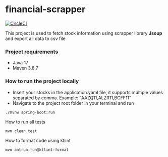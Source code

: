 # financial-scrapper
[![CircleCI](https://circleci.com/gh/mastercode64/financial-scrapper/tree/main.svg?style=shield)](https://circleci.com/gh/mastercode64/financial-scrapper/tree/master)
<p>This project is used to fetch stock information using scrapper library <b>Jsoup</b> and export all data to csv file</p>

### Project requirements
- Java 17
- Maven 3.8.7

### How to run the project locally
- Insert your stocks in the application.yaml file, it supports multiple values separated by comma. Example: "AAZQ11,ALZR11,BCFF11"
- Navigate to the project root folder in your terminal and run
```shell
./mvnw spring-boot:run
```

How to run all tests
```shell
mvn clean test
```

How to format code using ktlint
```shell
mvn antrun:run@ktlint-format
```